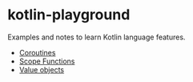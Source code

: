 # kotlin-playground

Examples and notes to learn Kotlin language features.

* [Coroutines](src/main/kotlin/de/jkrech/tutorial/coroutines/README.md)
* [Scope Functions](src/main/kotlin/de/jkrech/tutorial/scopefunctions/README.md)
* [Value objects](src/main/kotlin/de/jkrech/tutorial/valueobjects/README.md)